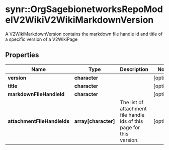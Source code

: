 # synr::OrgSagebionetworksRepoModelV2WikiV2WikiMarkdownVersion

A V2WikiMarkdownVersion contains the markdown file handle id and title of a specific version of a V2WikiPage

## Properties
Name | Type | Description | Notes
------------ | ------------- | ------------- | -------------
**version** | **character** |  | [optional] 
**title** | **character** |  | [optional] 
**markdownFileHandleId** | **character** |  | [optional] 
**attachmentFileHandleIds** | **array[character]** | The list of attachment file handle ids of this page for this version. | [optional] 


